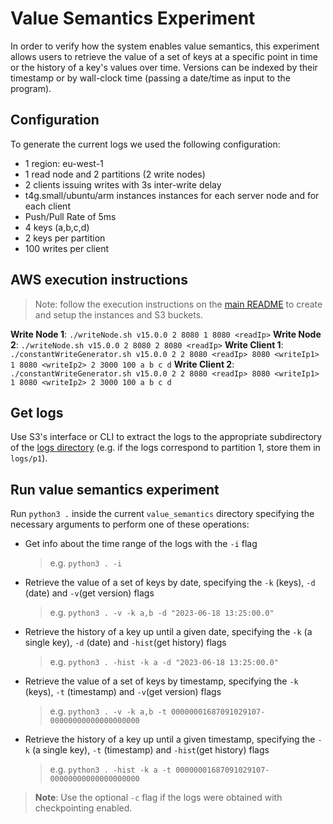 # Value Semantics Experiment
In order to verify how the system enables value semantics, this experiment allows users to retrieve the value of a set of keys at a specific point in time or the history of a key's values over time. Versions can be indexed by their timestamp or by wall-clock time (passing a date/time as input to the program).

## Configuration
To generate the current logs we used the following configuration:
- 1 region: eu-west-1
- 1 read node and 2 partitions (2 write nodes)
- 2 clients issuing writes with 3s inter-write delay
- t4g.small/ubuntu/arm instances instances for each server node and for each client
- Push/Pull Rate of 5ms
- 4 keys (a,b,c,d)
- 2 keys per partition
- 100 writes per client

## AWS execution instructions
> Note: follow the execution instructions on the [main README](../README.md) to create and setup the instances and S3 buckets.

**Write Node 1**: `./writeNode.sh v15.0.0 2 8080 1 8080 <readIp>`
**Write Node 2**: `./writeNode.sh v15.0.0 2 8080 2 8080 <readIp>`
**Write Client 1**: `./constantWriteGenerator.sh v15.0.0 2 2 8080 <readIp> 8080 <writeIp1> 1 8080 <writeIp2> 2 3000 100 a b c d`
**Write Client 2**: `./constantWriteGenerator.sh v15.0.0 2 2 8080 <readIp> 8080 <writeIp1> 1 8080 <writeIp2> 2 3000 100 a b c d`

## Get logs
Use S3's interface or CLI to extract the logs to the appropriate subdirectory of the [logs directory](./logs/) (e.g. if the logs correspond to partition 1, store them in `logs/p1`).

## Run value semantics experiment
Run `python3 .` inside the current `value_semantics` directory specifying the necessary arguments to perform one of these operations:
- Get info about the time range of the logs with the `-i` flag
    > e.g. `python3 . -i`

- Retrieve the value of a set of keys by date, specifying the `-k` (keys), `-d` (date) and `-v`(get version) flags 
    > e.g. `python3 . -v -k a,b -d "2023-06-18 13:25:00.0"`

- Retrieve the history of a key up until a given date, specifying the `-k` (a single key), `-d` (date) and `-hist`(get history) flags 
    > e.g. `python3 . -hist -k a -d "2023-06-18 13:25:00.0"`

- Retrieve the value of a set of keys by timestamp, specifying the `-k` (keys), `-t` (timestamp) and `-v`(get version) flags 
    > e.g. `python3 . -v -k a,b -t 00000001687091029107-00000000000000000000`

- Retrieve the history of a key up until a given timestamp, specifying the `-k` (a single key), `-t` (timestamp) and `-hist`(get history) flags 
    > e.g. `python3 . -hist -k a -t 00000001687091029107-00000000000000000000`

> **Note**: Use the optional `-c` flag if the logs were obtained with checkpointing enabled.
